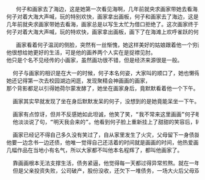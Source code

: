 <pre>   何子和画家去了海边，这是她第一次看见海啊，几年前就央求画家带她去看海，画家总是以写生太忙为借口拒绝了。
何子对着大海大声喊，玩的特别欢快，画家拿出画板，何子和画家去了海边，这是她第一次看见海啊，
几年前就央求画家带她去看海，画家总是以写生太忙为借口拒绝了。这次画家终于抽出时间带何子去了青岛。
何子对着大海大声喊，玩的特欢快，画家拿出画板，画下了在海滩上欢呼雀跃的何子的笑脸。</pre>


<pre>   画家看着何子温润的侧脸，突然有一丝惭愧，她这样美好的姑娘跟着他一个穷画家真是委屈了，
他很想给她更好的生活，可是他的画养两个人实在是捉襟见肘。
他只是个名不见经传的小画家，虽然画功很不错，但是经济来源很是一般。</pre>


<pre>  何子与画家的相识是在大一的时候，何子本名何姿，大家叫的顺口了，她也懒得纠正了。
她还记得第一次去校园湖边闲逛，发现聚精会神画画的画家，
那个背影都足以引得她荷尔蒙发酵了，她坐在画家身后，竟默默看着他一个下午。</pre>

<pre>  画家其实早就发现了坐在身后默默发呆的何子，没想到的是她竟能呆坐一下午。画家本就是个高冷的人，他嘴角扯了一抹笑，打算默默离开。眼见画家要离开，何子急了，三步追上去问：“同学，你哪个年级的啊，以后我能不能天天来这里看你画画啊？”她说话时青春洋溢的样子惹得画家有点恍惚。她白嫩的皮肤里透出一抹粉红，两个酒窝浅浅的，眼睛里带着流光溢彩的希冀。
</pre>

<pre>
  画家有点惊讶，但并不反感她如此坦诚，他笑了笑，“我不常来这里画画”何子眼神里有一点落寞，画家有点不忍，
  他淡淡说了句，“明天我会来的”。他看到何子脸上重新挂上了甜甜的笑容后，转身离开了。他听到何子在他身后大喊，“我会一直等着你的，不见不散！”画家竟然被逗笑了，这个女孩很特别。
</pre>

<pre>  画家已经记不得自己多久没有笑过了，自从家里发生了火灾，父母留下一身债就离去了，
他要一边念书一边还债，他唯一觉得自己还活着的时间就是画画的时间，他热爱画画，也有天赋，
几幅作品在当地小有名气，所以大家都不叫他本名程辉了，都叫他画家了。
</pre>
<pre>  靠画画根本无法支撑生活，债务紧逼，他觉得每一天都过得异常煎熬。就在一年前画家还是个名副其实的富二代，
  但是父亲投资失败，公司破产，股份没收，还欠下一堆债务，一场大火后父母双双离去，留下这一切让他一个人承担。
</pre>
